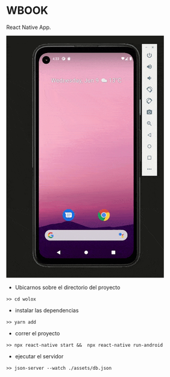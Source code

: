# WBOOK

React Native App.

![Alt Text](./assets/WBOOK.gif)

* Ubicarnos sobre el directorio del proyecto

```
>> cd wolox
```
* instalar las dependencias
```
>> yarn add
```
* correr el proyecto

```
>> npx react-native start &&  npx react-native run-android
```

* ejecutar el servidor 
```
>> json-server --watch ./assets/db.json
```